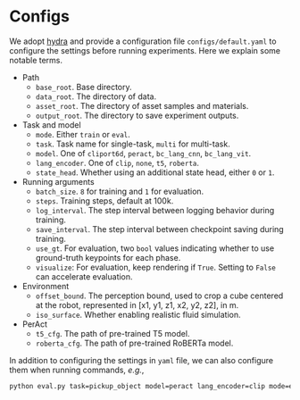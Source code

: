 # Configs

We adopt [hydra](https://hydra.cc/) and provide a configuration file `configs/default.yaml` to configure the settings before running experiments. Here we explain some notable terms.

- Path
  - `base_root`. Base directory.
  - `data_root`. The directory of data.
  - `asset_root`. The directory of asset samples and materials.
  - `output_root`. The directory to save experiment outputs.
- Task and model
  - `mode`. Either `train` or `eval`.
  - `task`. Task name for single-task, `multi` for multi-task.
  - `model`. One of `cliport6d`, `peract`, `bc_lang_cnn`, `bc_lang_vit`.
  - `lang_encoder`. One of `clip`, `none`, `t5`, `roberta`.
  - `state_head`. Whether using an additional state head, either `0` or `1`.
- Running arguments
  - `batch_size`. `8` for training and `1` for evaluation.
  - `steps`. Training steps, default at 100k.
  - `log_interval`. The step interval between logging behavior during training.
  - `save_interval`. The step interval between checkpoint saving during training.
  - `use_gt`. For evaluation, two `bool` values indicating whether to use ground-truth keypoints for each phase.
  - `visualize`: For evaluation, keep rendering if `True`. Setting to `False` can accelerate evaluation.
- Environment
  - `offset_bound`. The perception bound, used to crop a cube centered at the robot, represented in [x1, y1, z1, x2, y2, z2], in m.
  - `iso_surface`. Whether enabling realistic fluid simulation.
- PerAct
  - `t5_cfg`. The path of pre-trained T5 model.
  - `roberta_cfg`. The path of pre-trained RoBERTa model.

In addition to configuring the settings in `yaml` file, we can also configure them when running commands, *e.g.*,
```bash
python eval.py task=pickup_object model=peract lang_encoder=clip mode=eval use_gt=[0,0] visualize=0
```
